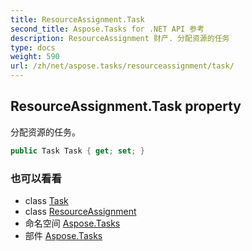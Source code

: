 ```yaml
---
title: ResourceAssignment.Task
second_title: Aspose.Tasks for .NET API 参考
description: ResourceAssignment 财产. 分配资源的任务
type: docs
weight: 590
url: /zh/net/aspose.tasks/resourceassignment/task/
---
```

## ResourceAssignment.Task property

分配资源的任务。

```csharp
public Task Task { get; set; }
```

### 也可以看看

* class [Task](../../task/)
* class [ResourceAssignment](../)
* 命名空间 [Aspose.Tasks](../../resourceassignment/)
* 部件 [Aspose.Tasks](../../../)



